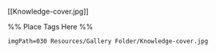 <span class='gallery-span-info'> [[Knowledge-cover.jpg]] </span>

%% Place Tags Here %%
```gallery-info
imgPath=030 Resources/Gallery Folder/Knowledge-cover.jpg
```

